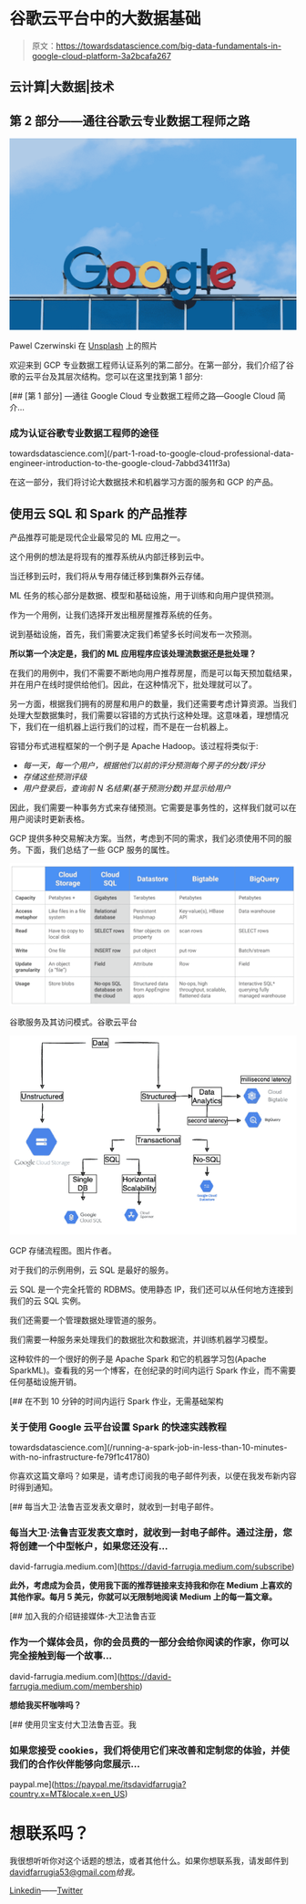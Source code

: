 # 谷歌云平台中的大数据基础

> 原文：<https://towardsdatascience.com/big-data-fundamentals-in-google-cloud-platform-3a2bcafa267>

## 云计算|大数据|技术

## 第 2 部分——通往谷歌云专业数据工程师之路

![](img/d85a1720149e679cb37d26496e30e384.png)

Pawel Czerwinski 在 [Unsplash](https://unsplash.com?utm_source=medium&utm_medium=referral) 上的照片

欢迎来到 GCP 专业数据工程师认证系列的第二部分。在第一部分，我们介绍了谷歌的云平台及其层次结构。您可以在这里找到第 1 部分:

[](/part-1-road-to-google-cloud-professional-data-engineer-introduction-to-the-google-cloud-7abbd3411f3a) [## [第 1 部分] —通往 Google Cloud 专业数据工程师之路—Google Cloud 简介…

### 成为认证谷歌专业数据工程师的途径

towardsdatascience.com](/part-1-road-to-google-cloud-professional-data-engineer-introduction-to-the-google-cloud-7abbd3411f3a) 

在这一部分，我们将讨论大数据技术和机器学习方面的服务和 GCP 的产品。

## 使用云 SQL 和 Spark 的产品推荐

产品推荐可能是现代企业最常见的 ML 应用之一。

这个用例的想法是将现有的推荐系统从内部迁移到云中。

当迁移到云时，我们将从专用存储迁移到集群外云存储。

ML 任务的核心部分是数据、模型和基础设施，用于训练和向用户提供预测。

作为一个用例，让我们选择开发出租房屋推荐系统的任务。

说到基础设施，首先，我们需要决定我们希望多长时间发布一次预测。

**所以第一个决定是，我们的 ML 应用程序应该处理流数据还是批处理？**

在我们的用例中，我们不需要不断地向用户推荐房屋，而是可以每天预加载结果，并在用户在线时提供给他们。因此，在这种情况下，批处理就可以了。

另一方面，根据我们拥有的房屋和用户的数量，我们还需要考虑计算资源。当我们处理大型数据集时，我们需要以容错的方式执行这种处理。这意味着，理想情况下，我们在一组机器上运行我们的过程，而不是在一台机器上。

容错分布式进程框架的一个例子是 Apache Hadoop。该过程将类似于:

*   *每一天，每一个用户，根据他们以前的评分预测每个房子的分数/评分*
*   *存储这些预测评级*
*   *用户登录后，查询前 N 名结果(基于预测分数)并显示给用户*

因此，我们需要一种事务方式来存储预测。它需要是事务性的，这样我们就可以在用户阅读时更新表格。

GCP 提供多种交易解决方案。当然，考虑到不同的需求，我们必须使用不同的服务。下面，我们总结了一些 GCP 服务的属性。

![](img/efd2012fe045ea9afb9d587bc1762d28.png)

谷歌服务及其访问模式。谷歌云平台

![](img/81a3fcb1230dbc85bfc7a81e263bc007.png)

GCP 存储流程图。图片作者。

对于我们的示例用例，云 SQL 是最好的服务。

云 SQL 是一个完全托管的 RDBMS。使用静态 IP，我们还可以从任何地方连接到我们的云 SQL 实例。

我们还需要一个管理数据处理管道的服务。

我们需要一种服务来处理我们的数据批次和数据流，并训练机器学习模型。

这种软件的一个很好的例子是 Apache Spark 和它的机器学习包(Apache SparkML)。查看我的另一个博客，在创纪录的时间内运行 Spark 作业，而不需要任何基础设施开销。

[](/running-a-spark-job-in-less-than-10-minutes-with-no-infrastructure-fe79f1c41780) [## 在不到 10 分钟的时间内运行 Spark 作业，无需基础架构

### 关于使用 Google 云平台设置 Spark 的快速实践教程

towardsdatascience.com](/running-a-spark-job-in-less-than-10-minutes-with-no-infrastructure-fe79f1c41780) 

你喜欢这篇文章吗？如果是，请考虑订阅我的电子邮件列表，以便在我发布新内容时得到通知。

[](https://david-farrugia.medium.com/subscribe) [## 每当大卫·法鲁吉亚发表文章时，就收到一封电子邮件。

### 每当大卫·法鲁吉亚发表文章时，就收到一封电子邮件。通过注册，您将创建一个中型帐户，如果您还没有…

david-farrugia.medium.com](https://david-farrugia.medium.com/subscribe) 

**此外，考虑成为会员，使用我下面的推荐链接来支持我和你在 Medium 上喜欢的其他作家。每月 5 美元，你就可以无限制地阅读 Medium 上的每一篇文章。**

[](https://david-farrugia.medium.com/membership) [## 加入我的介绍链接媒体-大卫法鲁吉亚

### 作为一个媒体会员，你的会员费的一部分会给你阅读的作家，你可以完全接触到每一个故事…

david-farrugia.medium.com](https://david-farrugia.medium.com/membership) 

**想给我买杯咖啡吗？**

[](https://paypal.me/itsdavidfarrugia?country.x=MT&locale.x=en_US) [## 使用贝宝支付大卫法鲁吉亚。我

### 如果您接受 cookies，我们将使用它们来改善和定制您的体验，并使我们的合作伙伴能够向您展示…

paypal.me](https://paypal.me/itsdavidfarrugia?country.x=MT&locale.x=en_US) 

# 想联系吗？

我很想听听你对这个话题的想法，或者其他什么。如果你想联系我，请发邮件到 davidfarrugia53@gmail.com*给我。*

[Linkedin](https://www.linkedin.com/in/david-farrugia/)——[Twitter](https://twitter.com/davidfarrugia53)